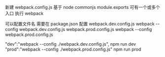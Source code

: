 新建 webpack.config.js 基于 node commonjs module.exports 可有一个或多个入口
执行 webpack

可以配置文件名 需要在 package.json 配置
webpack.dev.config.js webpack --config webpack.dev.config.js
webpack.prod.config.js webpack --config webpack.prod.config.js

"dev":"webpack --config ./webpack.dev.config.js", npm run dev
"prod":"webpack --config ./webpack.prod.config.js" npm run prod
